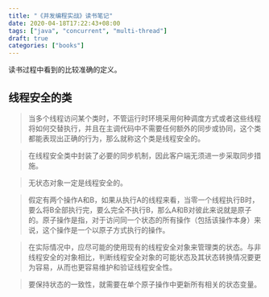 ```yaml
---
title: "《并发编程实战》读书笔记"
date: 2020-04-18T17:22:43+08:00
tags: ["java", "concurrent", "multi-thread"]
draft: true
categories: ["books"]
---
```


读书过程中看到的比较准确的定义。

<!--more-->

## 线程安全的类
> 当多个线程访问某个类时，不管运行时环境采用何种调度方式或者这些线程将如何交替执行，并且在主调代码中不需要任何额外的同步或协同，这个类都能表现出正确的行为，那么就称这个类是线程安全的。

> 在线程安全类中封装了必要的同步机制，因此客户端无须进一步采取同步措施。

> 无状态对象一定是线程安全的。

> 假定有两个操作A和B，如果从执行A的线程来看，当零一个线程执行B时，要么将B全部执行完，要么完全不执行B，那么A和B对彼此来说就是原子的。原子操作是指，对于访问同一个状态的所有操作（包括该操作本身）来说，这个操作是一个以原子方式执行的操作。

> 在实际情况中，应尽可能的使用现有的线程安全对象来管理类的状态。与非线程安全的对象相比，判断线程安全对象的可能状态及其状态转换情况要更为容易，从而也更容易维护和验证线程安全性。

> 要保持状态的一致性，就需要在单个原子操作中更新所有相关的状态变量。  